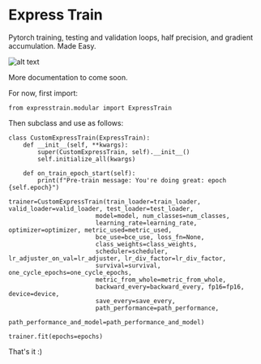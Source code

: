 # Express Train
Pytorch training, testing and validation loops, half precision, and gradient accumulation. Made Easy.  

![alt text](https://github.com/as-deeplearning/expresstrain/blob/main/images/express_train_logo.png)

More documentation to come soon.

For now, first import:

```Python3
from expresstrain.modular import ExpressTrain
```

Then subclass and use as follows:

```Python3
class CustomExpressTrain(ExpressTrain):
    def __init__(self, **kwargs):
        super(CustomExpressTrain, self).__init__()
        self.initialize_all(kwargs)

    def on_train_epoch_start(self):
        print(f"Pre-train message: You're doing great: epoch {self.epoch}")

trainer=CustomExpressTrain(train_loader=train_loader, valid_loader=valid_loader, test_loader=test_loader,
                        model=model, num_classes=num_classes,  
                        learning_rate=learning_rate, optimizer=optimizer, metric_used=metric_used, 
                        bce_use=bce_use, loss_fn=None,
                        class_weights=class_weights,
                        scheduler=scheduler, lr_adjuster_on_val=lr_adjuster, lr_div_factor=lr_div_factor, 
                        survival=survival, one_cycle_epochs=one_cycle_epochs, 
                        metric_from_whole=metric_from_whole, 
                        backward_every=backward_every, fp16=fp16, device=device, 
                        save_every=save_every,
                        path_performance=path_performance,
                        path_performance_and_model=path_performance_and_model)

trainer.fit(epochs=epochs)
```



That's it :)
